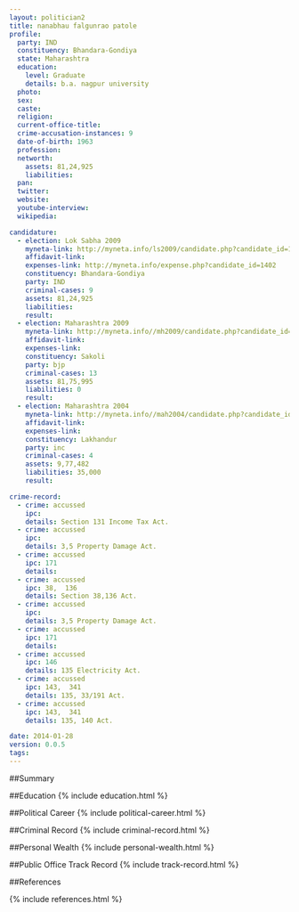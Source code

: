 ```yaml
---
layout: politician2
title: nanabhau falgunrao patole
profile: 
  party: IND
  constituency: Bhandara-Gondiya
  state: Maharashtra
  education: 
    level: Graduate
    details: b.a. nagpur university
  photo: 
  sex: 
  caste: 
  religion: 
  current-office-title: 
  crime-accusation-instances: 9
  date-of-birth: 1963
  profession: 
  networth: 
    assets: 81,24,925
    liabilities: 
  pan: 
  twitter: 
  website: 
  youtube-interview: 
  wikipedia: 

candidature: 
  - election: Lok Sabha 2009
    myneta-link: http://myneta.info/ls2009/candidate.php?candidate_id=1402
    affidavit-link: 
    expenses-link: http://myneta.info/expense.php?candidate_id=1402
    constituency: Bhandara-Gondiya 
    party: IND
    criminal-cases: 9
    assets: 81,24,925
    liabilities: 
    result:  
  - election: Maharashtra 2009
    myneta-link: http://myneta.info//mh2009/candidate.php?candidate_id=1227
    affidavit-link: 
    expenses-link: 
    constituency: Sakoli 
    party: bjp
    criminal-cases: 13
    assets: 81,75,995
    liabilities: 0
    result:  
  - election: Maharashtra 2004
    myneta-link: http://myneta.info//mah2004/candidate.php?candidate_id=150
    affidavit-link: 
    expenses-link: 
    constituency: Lakhandur 
    party: inc
    criminal-cases: 4
    assets: 9,77,482
    liabilities: 35,000
    result:  

crime-record: 
  - crime: accussed
    ipc: 
    details: Section 131 Income Tax Act. 
  - crime: accussed
    ipc: 
    details: 3,5 Property Damage Act. 
  - crime: accussed
    ipc: 171
    details:  
  - crime: accussed
    ipc: 38,  136
    details: Section 38,136 Act. 
  - crime: accussed
    ipc: 
    details: 3,5 Property Damage Act. 
  - crime: accussed
    ipc: 171
    details:  
  - crime: accussed
    ipc: 146
    details: 135 Electricity Act. 
  - crime: accussed
    ipc: 143,  341
    details: 135, 33/191 Act. 
  - crime: accussed
    ipc: 143,  341
    details: 135, 140 Act. 

date: 2014-01-28
version: 0.0.5
tags: 
---
```

##Summary


##Education
{% include education.html %}


##Political Career
{% include political-career.html %}


##Criminal Record
{% include criminal-record.html %}


##Personal Wealth
{% include personal-wealth.html %}


##Public Office Track Record
{% include track-record.html %}


##References


{% include references.html %}